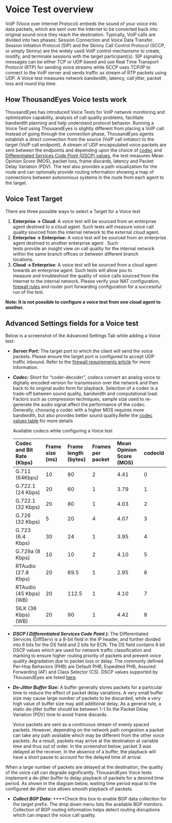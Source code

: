 # Voice Test overview

VoIP \(Voice over Internet Protocol\) embeds the sound of your voice into data packets, which are sent over the Internet to be converted back into original sound once they reach the destination. Typically, VoIP calls are divided into two phases: Session Connection and Voice Data Transfer. Session Initiation Protocol \(SIP\)  and the Skinny Call Control Protocol \(SCCP, or simply Skinny\) are the widely used VoIP control mechanisms to create, modify, and terminate sessions with the target participant\(s\). SIP signaling messages can be either TCP or UDP based and use Real Time Transport Protocol \(RTP\) for sending voice streams while SCCP uses TCP/IP to connect to the VoIP server and sends traffic as stream of RTP packets using UDP. A Voice test measures network bandwidth, latency, call jitter, packet loss and round trip time.

## How ThousandEyes Voice tests work

ThousandEyes has introduced Voice Tests for VoIP network monitoring and optimization capability, analysis of call quality problems, facilitate bandwidth planning and help understand protocol behavior. Running a Voice Test using ThousandEyes is slightly different from placing a VoIP call. Instead of going through the connection phase, ThousandEyes agents establish a direct connection from the source \(VoIP call initiator\) to the target \(VoIP call endpoint\). A stream of UDP encapsulated voice packets are sent between the endpoints  and depending upon the choice of [codec]() and [Differentiated Services Code Point \(DSCP\) values](), the test measures Mean Opinion Score \(MOS\), packet loss, frame discards, latency and Packet Delay Variation \(PDV\). The test also provides a path visualization for the route and can optionally provide routing information showing a map of connections between autonomous systems in the route from each agent to the target.

## Voice Test Target

There are three possible ways to select a Target for a Voice test

1. **Enterprise → Cloud:** A voice test will be sourced from an enterprise agent destined to a cloud agent. Such tests will measure voice call  
     quality sourced from the internal network to the external cloud agent.  
2. **Enterprise → Enterprise:** A voice test will be sourced from an enterprise agent destined to another enterprise agent . Such  
      tests provide an insight view on call quality for the internal network within the same branch offices or between different branch  
      locations.  
3. **Cloud → Enterprise:** A voice test will be sourced from a cloud agent towards an enterprise agent. Such tests will allow you to  
     measure and troubleshoot the quality of voice calls sourced from the Internet to the internal network. Please verify your NAT configuration,  
     [firewall rules](https://success.thousandeyes.com/PublicArticlePage?articleIdParam=kA044000000CnBtCAK_Firewall-configuration-for-Enterprise-Agents) and router port forwarding configuration for a successful run of the test.  
 

**Note: It is not possible to configure a voice test from one cloud agent to another.**

## Advanced Settings fields for a Voice test

Below is a screenshot of the Advanced Settings Tab while adding a Voice test:

* _**Server Port:**_ The target port to which the client will send the voice packets. Please ensure the target port is configured to accept UDP traffic inbound. Refer to the [firewall requirements article](https://success.thousandeyes.com/PublicArticlePage?articleIdParam=kA044000000CnBtCAK_Firewall-configuration-for-Enterprise-Agents) for more information.
* _**Codec:**_ Short for “coder-decoder”, codecs convert an analog voice to digitally encoded version for transmission over the network and then back to its original audio form for playback. Selection of a codec is a trade-off between sound quality, bandwidth and computational load. Factors such as compression techniques, sample size used to re-generate the audio signal affect the performance of the codec. Generally, choosing a codec with a higher MOS requires more bandwidth, but also provides better sound quality.Refer the [codec values table]() for more details

   Available codecs while configuring a Voice test

  | Codec and Bit Rate \(Kbps\) | Frame size \(ms\) | Frame length \(bytes\) | Frames per packet | Mean Opinion Score   \(MOS\) | codecId |
  | :--- | :--- | :--- | :--- | :--- | :--- |
  | G.711 \(64Kbps\) | 10 | 80 | 2 | 4.41 | 0 |
  | G.722.1 \(24 Kbps\) | 20 | 60 | 1 | 3.79 | 1 |
  | G.722.1 \(32 Kbps\) | 20 | 80 | 1 | 4.03 | 2 |
  | G.726 \(32 Kbps\) | 5 | 20 | 4 | 4.07 | 3 |
  | G.723 \(6.4 Kbps\) | 30 | 24 | 1 | 3.95 | 4 |
  | G.729a \(8 Kbps\) | 10 | 10 | 2 | 4.10 | 5 |
  | RTAudio \(27.8 Kbps\) | 20 | 69.5 |    1 | 2.95 | 6 |
  | RTAudio \(45 Kbps\) \(WB\) | 20 | 112.5 |    1 | 4.10 | 7 |
  | SILK \(36 Kbps\) \(WB\) | 20 | 90 |     1 | 4.42 | 8 |

* _**DSCP \( Differentiated Services Code Point \):**_ The Differentiated Services \(DiffServ\) is a 8-bit field in the IP header, and further divided into 6 bits for the DS field and 2 bits for ECN. The DS field contains 6 bit DSCP values which are used for network traffic classification and marking to ensure higher routing priority of packets and prevent voice quality degradation due to packet loss or delay. The commonly defined Per-Hop Behaviors \(PHB\) are Default PHB, Expedited PHB, Assured Forwarding \(AF\) and Class Selector \(CS\). DSCP values supported by ThousandEyes are listed [here](https://success.thousandeyes.com/ViewArticle?articleIdParam=kA0E0000000Cmn1KAC).
* _**De-Jitter Buffer Size:**_ A buffer generally stores packets for a particular time to reduce the effect of packet delay variations. A very small buffer size may cause large number of packets to be discarded, while a very high value of buffer size may add additional delay. As a general rule, a static de-jitter buffer should be between 1-1.5x the Packet Delay Variation \(PDV\) time to avoid frame discards.

   Voice packets are sent as a continuous stream of evenly spaced packets. However, depending on the network path congestion a packet can take any path available which may be different from the other voice packets. As a result, packets may arrive at the destination at variable time and thus out of order. In the screenshot below, packet 3 was delayed at the receiver. In the absence of a buffer, the playback will have a short pause to account for the delayed time of arrival.

When a large number of packets are delayed at the destination, the quality of the voice call can degrade significantly. ThousandEyes Voice tests implement a de-jitter buffer to delay playback of packets for a desired time period. As shown in the diagram below, waiting time period equal to the configured de-jitter size allows smooth playback of packets.

* _**Collect BGP Data:**_ ****Check this box to enable BGP data collection for the target prefix. The drop down menu lists the available BGP monitors. Collection of BGP routing information helps detect routing disruptions which can impact the voice call quality.

